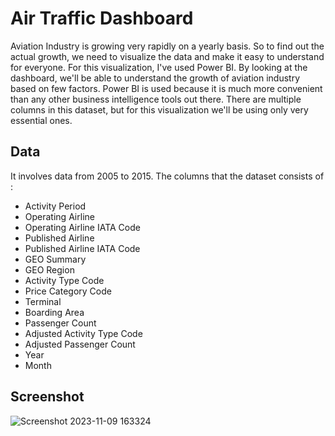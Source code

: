 # Air Traffic Dashboard

Aviation Industry is growing very rapidly on a yearly basis. So to find out the actual growth, we need to visualize the data and make it easy to understand for everyone. For this visualization, I've used Power BI. By looking at the dashboard, we'll be able to understand the growth of aviation industry based on few factors. Power BI is used because it is much more convenient than any other business intelligence tools out there. There are multiple columns in this dataset, but for this visualization we'll be using only very essential ones.

## Data

It involves data from 2005 to 2015. The columns that the dataset consists of : 
 - Activity Period
 - Operating Airline
 - Operating Airline IATA Code
 - Published Airline
 - Published Airline IATA Code
 - GEO Summary
 - GEO Region
 - Activity Type Code
 - Price Category Code
 - Terminal
 - Boarding Area
 - Passenger Count
 - Adjusted Activity Type Code
 - Adjusted Passenger Count
 - Year
 - Month


## Screenshot

![Screenshot 2023-11-09 163324](https://github.com/Sagar663464/AirTraffic-Dashboard/assets/65543059/a9df2bd5-781f-4992-9400-7c82740ad512)
